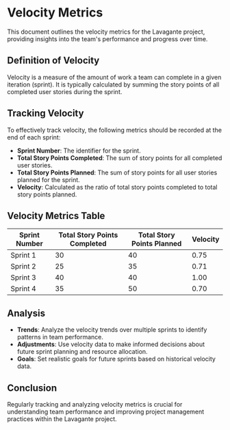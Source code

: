 # Velocity Metrics

This document outlines the velocity metrics for the Lavagante project, providing insights into the team's performance and progress over time.

## Definition of Velocity

Velocity is a measure of the amount of work a team can complete in a given iteration (sprint). It is typically calculated by summing the story points of all completed user stories during the sprint.

## Tracking Velocity

To effectively track velocity, the following metrics should be recorded at the end of each sprint:

- **Sprint Number**: The identifier for the sprint.
- **Total Story Points Completed**: The sum of story points for all completed user stories.
- **Total Story Points Planned**: The sum of story points for all user stories planned for the sprint.
- **Velocity**: Calculated as the ratio of total story points completed to total story points planned.

## Velocity Metrics Table

| Sprint Number | Total Story Points Completed | Total Story Points Planned | Velocity |
|---------------|------------------------------|----------------------------|----------|
| Sprint 1      | 30                           | 40                         | 0.75     |
| Sprint 2      | 25                           | 35                         | 0.71     |
| Sprint 3      | 40                           | 40                         | 1.00     |
| Sprint 4      | 35                           | 50                         | 0.70     |

## Analysis

- **Trends**: Analyze the velocity trends over multiple sprints to identify patterns in team performance.
- **Adjustments**: Use velocity data to make informed decisions about future sprint planning and resource allocation.
- **Goals**: Set realistic goals for future sprints based on historical velocity data.

## Conclusion

Regularly tracking and analyzing velocity metrics is crucial for understanding team performance and improving project management practices within the Lavagante project.